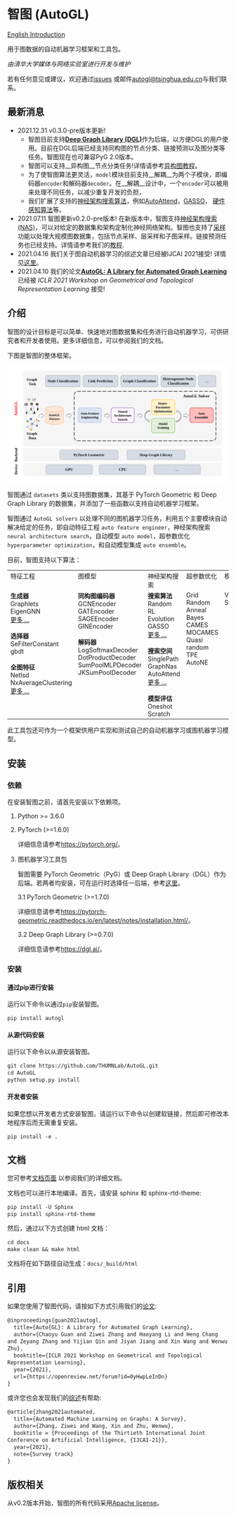 # 智图 (AutoGL)
[English Introduction](..)

用于图数据的自动机器学习框架和工具包。

*由清华大学媒体与网络实验室进行开发与维护*

若有任何意见或建议，欢迎通过<a href="https://github.com/THUMNLab/AutoGL/issues">issues</a> 或邮件<a href="mailto:autogl@tsinghua.edu.cn">autogl@tsinghua.edu.cn</a>与我们联系。

<!--
 [![Code style: black](https://img.shields.io/badge/code%20style-black-000000.svg)](https://github.com/psf/black)
% [![Documentation Status](http://mn.cs.tsinghua.edu.cn/autogl/documentation/?badge=latest)](http://mn.cs.tsinghua.edu.cn/autogl/documentation/?badge=latest)-->

## 最新消息

- 2021.12.31 v0.3.0-pre版本更新!
    - 智图目前支持[__Deep Graph Library (DGL)__](https://www.dgl.ai/)作为后端，以方便DGL的用户使用。目前在DGL后端已经支持同构图的节点分类、链接预测以及图分类等任务。智图现在也可兼容PyG 2.0版本。
    - 智图可以支持__异构图__节点分类任务!详情请参考[异构图教程](http://mn.cs.tsinghua.edu.cn/autogl/documentation/docfile/tutorial/t_hetero_node_clf.html)。
    - 为了使智图算法更灵活，`model`模块目前支持__解耦__为两个子模块，即编码器`encoder`和解码器`decoder`。在__解耦__设计中，一个`encoder`可以被用来处理不同任务，以减少重复开发的负担，
    - 我们扩展了支持的[神经架构搜索算法](http://mn.cs.tsinghua.edu.cn/autogl/documentation/docfile/tutorial/t_nas.html)，例如[AutoAttend](https://proceedings.mlr.press/v139/guan21a.html)，[GASSO](https://proceedings.neurips.cc/paper/2021/hash/8c9f32e03aeb2e3000825c8c875c4edd-Abstract.html)， [硬件感知算法](http://mn.cs.tsinghua.edu.cn/autogl/documentation/docfile/documentation/nas.html#autogl.module.nas.estimator.OneShotEstimator_HardwareAware)等。 
- 2021.07.11 智图更新v0.2.0-pre版本! 在新版本中，智图支持[神经架构搜索(NAS)](http://mn.cs.tsinghua.edu.cn/autogl/documentation/docfile/tutorial/t_nas.html)，可以对给定的数据集和架构定制化神经网络架构。智图也支持了[采样](http://mn.cs.tsinghua.edu.cn/autogl/documentation/docfile/tutorial/t_trainer.html#node-classification-with-sampling)功能以处理大规模图数据集，包括节点采样、层采样和子图采样。链接预测任务也已经支持。详情请参考我们的[教程](http://mn.cs.tsinghua.edu.cn/autogl/documentation/index.html).
- 2021.04.16 我们关于图自动机器学习的综述文章已经被IJCAI 2021接受! 详情见[这里](http://arxiv.org/abs/2103.00742)。
- 2021.04.10 我们的论文[__AutoGL: A Library for Automated Graph Learning__](https://arxiv.org/abs/2104.04987)已经被 _ICLR 2021 Workshop on Geometrical and Topological Representation Learning_ 接受! 

## 介绍

智图的设计目标是可以简单、快速地对图数据集和任务进行自动机器学习，可供研究者和开发者使用。更多详细信息，可以参阅我们的文档。

下图是智图的整体框架。

<img src="./resources/workflow.svg">

智图通过 `datasets` 类以支持图数据集，其基于 PyTorch Geometric 和 Deep Graph Library 的数据集，并添加了一些函数以支持自动机器学习框架。

智图通过 `AutoGL solvers` 以处理不同的图机器学习任务，利用五个主要模块自动解决给定的任务，即自动特征工程 `auto feature engineer`，神经架构搜索 `neural architecture search`，自动模型 `auto model`，超参数优化 `hyperparameter optimization`，和自动模型集成 `auto ensemble`。

目前，智图支持以下算法：

<table>
    <tbody>
    <tr valign="top">
        <td>特征工程</td>
        <td>图模型</td>
        <td>神经架构搜索</td>
        <td>超参数优化</td>
        <td>模型集成</td>
    </tr>
    <tr valign="top">
        <td><b>生成器</b><br>Graphlets <br> EigenGNN <br> <a href="http://mn.cs.tsinghua.edu.cn/autogl/documentation/docfile/tutorial/t_fe.html">更多 ...</a><br><br><b>选择器</b><br> SeFilterConstant<br> gbdt <br> <br><b>全图特征</b><br> Netlsd<br> NxAverageClustering<br> <a href="http://mn.cs.tsinghua.edu.cn/autogl/documentation/docfile/tutorial/t_fe.html">更多 ...</a></td>
        <td><b>同构图编码器</b><br> GCNEncoder <br> GATEncoder <br> SAGEEncoder <br> GINEncoder <br> <br><b>解码器</b><br>LogSoftmaxDecoder <br> DotProductDecoder <br> SumPoolMLPDecoder <br> JKSumPoolDecoder </td>
        <td>
        <b>搜索算法</b><br>
        Random<br>
        RL<br>
        Evolution<br>
        GASSO<br>
        <a href='http://mn.cs.tsinghua.edu.cn/autogl/documentation/docfile/documentation/nas.html'>更多 ...</a><br><br>
        <b>搜索空间</b><br>
        SinglePath<br>
        GraphNas<br>
        AutoAttend<br>
        <a href='http://mn.cs.tsinghua.edu.cn/autogl/documentation/docfile/documentation/nas.html'>更多 ...</a><br><br>
        <b>模型评估</b><br>
        Oneshot<br>
        Scratch<br>
        </td>
        <td> Grid <br> Random <br> Anneal <br> Bayes <br> CAMES <br> MOCAMES <br> Quasi random <br> TPE <br> AutoNE </td>
        <td> Voting <br> Stacking </td>
    </tr>
    </tbody>
</table>

此工具包还可作为一个框架供用户实现和测试自己的自动机器学习或图机器学习模型。

## 安装

### 依赖

在安装智图之前，请首先安装以下依赖项。

1. Python >= 3.6.0

2. PyTorch (>=1.6.0)

    详细信息请参考<https://pytorch.org/>。

3. 图机器学习工具包

    智图需要 PyTorch Geometric（PyG）或 Deep Graph Library（DGL）作为后端。若两者均安装，可在运行时选择任一后端，参考[这里](http://mn.cs.tsinghua.edu.cn/autogl/documentation/docfile/tutorial/t_backend.html)。

    3.1 PyTorch Geometric (>=1.7.0)

    详细信息请参考<https://pytorch-geometric.readthedocs.io/en/latest/notes/installation.html/>。

    3.2 Deep Graph Library (>=0.7.0)

    详细信息请参考<https://dgl.ai/>。


### 安装

#### 通过pip进行安装

运行以下命令以通过`pip`安装智图。

```
pip install autogl
```

#### 从源代码安装

运行以下命令以从源安装智图。

```
git clone https://github.com/THUMNLab/AutoGL.git
cd AutoGL
python setup.py install
```

#### 开发者安装

如果您想以开发者方式安装智图，请运行以下命令以创建软链接，然后即可修改本地程序后而无需重复安装。
```
pip install -e .
```

## 文档

您可参考<a href="http://mn.cs.tsinghua.edu.cn/autogl/documentation/">文档页面</a> 以参阅我们的详细文档。

文档也可以进行本地编译。首先，请安装 sphinx 和 sphinx-rtd-theme:
```
pip install -U Sphinx
pip install sphinx-rtd-theme
```

然后，通过以下方式创建 html 文档：
```
cd docs
make clean && make html
```
文档将在如下路径自动生成：`docs/_build/html`

## 引用

如果您使用了智图代码，请按如下方式引用我们的[论文](https://openreview.net/forum?id=0yHwpLeInDn):
```
@inproceedings{guan2021autogl,
  title={Auto{GL}: A Library for Automated Graph Learning},
  author={Chaoyu Guan and Ziwei Zhang and Haoyang Li and Heng Chang and Zeyang Zhang and Yijian Qin and Jiyan Jiang and Xin Wang and Wenwu Zhu},
  booktitle={ICLR 2021 Workshop on Geometrical and Topological Representation Learning},
  year={2021},
  url={https://openreview.net/forum?id=0yHwpLeInDn}
}
```

或许您也会发现我们的[综述](http://arxiv.org/abs/2103.00742)有帮助:
```
@article{zhang2021automated,
  title={Automated Machine Learning on Graphs: A Survey},
  author={Zhang, Ziwei and Wang, Xin and Zhu, Wenwu},
  booktitle = {Proceedings of the Thirtieth International Joint Conference on Artificial Intelligence, {IJCAI-21}},
  year={2021},
  note={Survey track}
}
```

## 版权相关
从v0.2版本开始，智图的所有代码采用[Apache license](LICENSE)。


